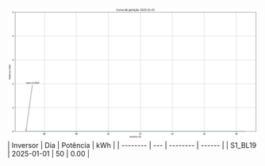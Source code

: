 ![My Image](01_01_2025-S1_BL19.png)
| Inversor | Dia | Potência | kWh    |
| -------- | --- | -------- | ------ |
| S1_BL19       | 2025-01-01  | 50       | 0.00 |